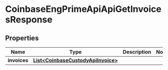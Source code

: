 
# CoinbaseEngPrimeApiApiGetInvoicesResponse

## Properties
Name | Type | Description | Notes
------------ | ------------- | ------------- | -------------
**invoices** | [**List&lt;CoinbaseCustodyApiInvoice&gt;**](CoinbaseCustodyApiInvoice.md) |  | 



